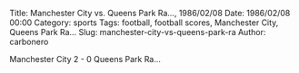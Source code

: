 Title: Manchester City vs. Queens Park Ra…, 1986/02/08
Date: 1986/02/08 00:00
Category: sports
Tags: football, football scores, Manchester City, Queens Park Ra…
Slug: manchester-city-vs-queens-park-ra
Author: carbonero


Manchester City 2 - 0 Queens Park Ra…
